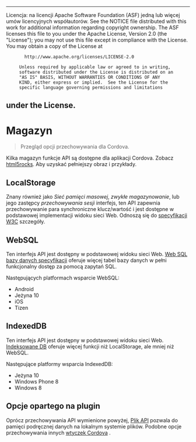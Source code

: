 * * *

Licencja: na licencji Apache Software Foundation (ASF) jedną lub więcej umów licencyjnych współautorów. See the NOTICE file distributed with this work for additional information regarding copyright ownership. The ASF licenses this file to you under the Apache License, Version 2.0 (the "License"); you may not use this file except in compliance with the License. You may obtain a copy of the License at

           http://www.apache.org/licenses/LICENSE-2.0
    
         Unless required by applicable law or agreed to in writing,
         software distributed under the License is distributed on an
         "AS IS" BASIS, WITHOUT WARRANTIES OR CONDITIONS OF ANY
         KIND, either express or implied.  See the License for the
         specific language governing permissions and limitations
    

## under the License.

# Magazyn

> Przegląd opcji przechowywania dla Cordova.

Kilka magazyn funkcje API są dostępne dla aplikacji Cordova. Zobacz [html5rocks][1]. Aby uzyskać pełniejszy obraz i przykłady.

 [1]: http://www.html5rocks.com/en/features/storage

## LocalStorage

Znany również jako *Sieć pamięci masowej*, *zwykłe magazynowanie*, lub jego zastępcy *przechowywania sesji* interfejs, ten API zapewnia przechowywanie para synchroniczne klucz/wartość i jest dostępne w podstawowej implementacji widoku sieci Web. Odnoszą się do [specyfikacji W3C][2] szczegóły.

 [2]: http://www.w3.org/TR/webstorage/

## WebSQL

Ten interfejs API jest dostępny w podstawowej widoku sieci Web. [Web SQL bazy danych specyfikacji][3] oferuje więcej tabel bazy danych w pełni funkcjonalny dostęp za pomocą zapytań SQL.

 [3]: http://dev.w3.org/html5/webdatabase/

Następujących platformach wsparcie WebSQL:

*   Android
*   Jeżyna 10
*   iOS
*   Tizen

## IndexedDB

Ten interfejs API jest dostępny w podstawowej widoku sieci Web. [Indeksowane DB][4] oferuje więcej funkcji niż LocalStorage, ale mniej niż WebSQL.

 [4]: http://www.w3.org/TR/IndexedDB/

Następujące platformy wsparcia IndexedDB:

*   Jeżyna 10
*   Windows Phone 8
*   Windows 8

## Opcje opartego na plugin

Oprócz przechowywania API wymienione powyżej, [Plik API][5] pozwala do pamięci podręcznej danych na lokalnym systemie plików. Podobne opcje przechowywania innych [wtyczek Cordova][6] .

 [5]: https://github.com/apache/cordova-plugin-file/blob/master/doc/index.md
 [6]: http://plugins.cordova.io/